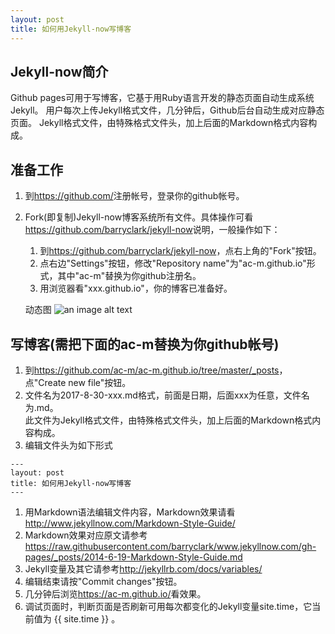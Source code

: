 ```yaml
---
layout: post
title: 如何用Jekyll-now写博客
---
```


## Jekyll-now简介

Github pages可用于写博客，它基于用Ruby语言开发的静态页面自动生成系统Jekyll。
用户每次上传Jekyll格式文件，几分钟后，Github后台自动生成对应静态页面。
Jekyll格式文件，由特殊格式文件头，加上后面的Markdown格式内容构成。


## 准备工作

1. 到<https://github.com/>注册帐号，登录你的github帐号。
1. Fork(即复制)Jekyll-now博客系统所有文件。具体操作可看<https://github.com/barryclark/jekyll-now>说明，一般操作如下：
    1. 到<https://github.com/barryclark/jekyll-now>，点右上角的"Fork"按钮。
    1. 点右边"Settings"按钮，修改"Repository name"为"ac-m.github.io"形式，其中"ac-m"替换为你github注册名。
    1. 用浏览器看"xxx.github.io"，你的博客已准备好。

    动态图 ![an image alt text](/images/step1.gif "an image title")

## 写博客(需把下面的ac-m替换为你github帐号)

1. 到<https://github.com/ac-m/ac-m.github.io/tree/master/_posts>，点"Create new file"按钮。
1. 文件名为2017-8-30-xxx.md格式，前面是日期，后面xxx为任意，文件名为.md。  
此文件为Jekyll格式文件，由特殊格式文件头，加上后面的Markdown格式内容构成。
1. 编辑文件头为如下形式

```
---
layout: post
title: 如何用Jekyll-now写博客
---
```

1. 用Markdown语法编辑文件内容，Markdown效果请看<http://www.jekyllnow.com/Markdown-Style-Guide/>
1. Markdown效果对应原文请参考<https://raw.githubusercontent.com/barryclark/www.jekyllnow.com/gh-pages/_posts/2014-6-19-Markdown-Style-Guide.md>
1. Jekyll变量及其它请参考<http://jekyllrb.com/docs/variables/>
1. 编辑结束请按"Commit changes"按钮。
1. 几分钟后浏览<https://ac-m.github.io/>看效果。
1. 调试页面时，判断页面是否刷新可用每次都变化的Jekyll变量site.time，它当前值为 {{ site.time }} 。
